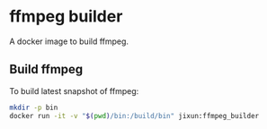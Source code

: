 ffmpeg builder
==============

A docker image to build ffmpeg.

## Build ffmpeg

To build latest snapshot of ffmpeg:

```sh
mkdir -p bin
docker run -it -v "$(pwd)/bin:/build/bin" jixun:ffmpeg_builder
```

